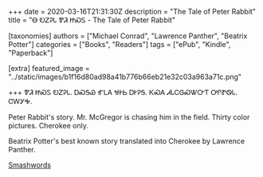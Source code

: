 +++
date = 2020-03-16T21:31:30Z
description = "The Tale of Peter Rabbit"
title = "Ꮎ ᎧᏃᎮᏓ ᏈᏘ ᏥᏍᏚ - The Tale of Peter Rabbit"

[taxonomies]
authors = ["Michael Conrad", "Lawrence Panther", "Beatrix Potter"]
categories = ["Books", "Readers"]
tags = ["ePub", "Kindle", "Paperback"]

[extra]
featured_image = "../static/images/b1f16d80ad98a41b776b66eb21e32c03a963a71c.png"

+++
ᏈᏘ ᏥᏍᏚ ᎧᏃᎮᏓ. ᎠᏍᎦᏯ ᎹᏞᎪ ᏠᎨᏏ ᎠᎨᎮᎦ. ᏦᏍᎪ ᏗᏓᏟᎶᏍᏔᏅᎢ ᎤᎵᏑᏫᏓ. ᏣᎳᎩᎭ.

Peter Rabbit's story. Mr. McGregor is chasing him in the field. Thirty color pictures. Cherokee only.

Beatrix Potter's best known story translated into Cherokee by Lawrence Panther.

[Smashwords](https://www.smashwords.com/books/view/1002303 "Smashwords")